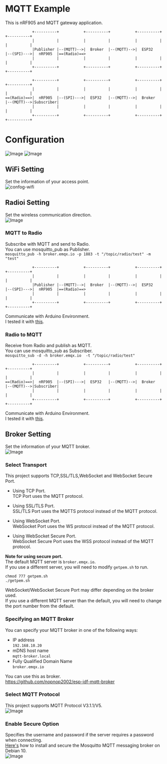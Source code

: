 # MQTT Example   
This is nRF905 and MQTT gateway application.   
```
            +----------+           +----------+           +----------+           +----------+
            |          |           |          |           |          |           |          |
            |Publisher |--(MQTT)-->|  Broker  |--(MQTT)-->|  ESP32   |--(SPI)--->|  nRF905  |==(Radio)==>
            |          |           |          |           |          |           |          |
            +----------+           +----------+           +----------+           +----------+

            +----------+           +----------+           +----------+           +----------+
            |          |           |          |           |          |           |          |
==(Radio)==>|  nRF905  |--(SPI)--->|  ESP32   |--(MQTT)-->|  Broker  |--(MQTT)-->|Subscriber|
            |          |           |          |           |          |           |          |
            +----------+           +----------+           +----------+           +----------+
```



# Configuration
![Image](https://github.com/user-attachments/assets/c7be83a3-4a33-40ff-b5a6-257ebdff751c)
![Image](https://github.com/user-attachments/assets/044ed71f-ec6c-4c26-81f1-dc5f30353297)

## WiFi Setting
Set the information of your access point.   
![confog-wifi](https://github.com/nopnop2002/esp-idf-nrf905/assets/6020549/acad2f2d-1f1b-4d6f-860e-b32b8c010320)

## Radioi Setting
Set the wireless communication direction.   
![Image](https://github.com/user-attachments/assets/f718449b-e922-4235-afb5-7261a3b8c465)

### MQTT to Radio
Subscribe with MQTT and send to Radio.   
You can use mosquitto_pub as Publisher.   
```mosquitto_pub -h broker.emqx.io -p 1883 -t "/topic/radio/test" -m "test"```

```
            +----------+           +----------+           +----------+           +----------+
            |          |           |          |           |          |           |          |
            |Publisher |--(MQTT)-->|  Broker  |--(MQTT)-->|  ESP32   |--(SPI)--->|  nRF905  |==(Radio)==>
            |          |           |          |           |          |           |          |
            +----------+           +----------+           +----------+           +----------+
```


Communicate with Arduino Environment.   
I tested it with [this](https://github.com/nopnop2002/esp-idf-nrf905/tree/main/ArduinoCode/receiver).   

### Radio to MQTT
Receive from Radio and publish as MQTT.   
You can use mosquitto_sub as Subscriber.   
```mosquitto_sub -d -h broker.emqx.io  -t "/topic/radio/test"```

```
            +----------+           +----------+           +----------+           +----------+
            |          |           |          |           |          |           |          |
==(Radio)==>|  nRF905  |--(SPI)--->|  ESP32   |--(MQTT)-->|  Broker  |--(MQTT)-->|Subscriber|
            |          |           |          |           |          |           |          |
            +----------+           +----------+           +----------+           +----------+
```


Communicate with Arduino Environment.   
I tested it with [this](https://github.com/nopnop2002/esp-idf-nrf905/tree/main/ArduinoCode/transmitter).   

## Broker Setting
Set the information of your MQTT broker.   
![Image](https://github.com/user-attachments/assets/7096e297-1d2c-4469-a08f-41254490de6c)

### Select Transport   
This project supports TCP,SSL/TLS,WebSocket and WebSocket Secure Port.   

- Using TCP Port.   
	TCP Port uses the MQTT protocol.   

- Using SSL/TLS Port.   
	SSL/TLS Port uses the MQTTS protocol instead of the MQTT protocol.   

- Using WebSocket Port.   
	WebSocket Port uses the WS protocol instead of the MQTT protocol.   

- Using WebSocket Secure Port.   
	WebSocket Secure Port uses the WSS protocol instead of the MQTT protocol.   

__Note for using secure port.__   
The default MQTT server is ```broker.emqx.io```.   
If you use a different server, you will need to modify ```getpem.sh``` to run.   
```
chmod 777 getpem.sh
./getpem.sh
```

WebSocket/WebSocket Secure Port may differ depending on the broker used.   
If you use a different MQTT server than the default, you will need to change the port number from the default.   

### Specifying an MQTT Broker   
You can specify your MQTT broker in one of the following ways:   
- IP address   
 ```192.168.10.20```   
- mDNS host name   
 ```mqtt-broker.local```   
- Fully Qualified Domain Name   
 ```broker.emqx.io```

You can use this as broker.   
https://github.com/nopnop2002/esp-idf-mqtt-broker

### Select MQTT Protocol   
This project supports MQTT Protocol V3.1.1/V5.   
![Image](https://github.com/user-attachments/assets/2de382f7-969b-45e4-8d45-db90f091622f)

### Enable Secure Option   
Specifies the username and password if the server requires a password when connecting.   
[Here's](https://www.digitalocean.com/community/tutorials/how-to-install-and-secure-the-mosquitto-mqtt-messaging-broker-on-debian-10) how to install and secure the Mosquitto MQTT messaging broker on Debian 10.   
![Image](https://github.com/user-attachments/assets/e2112fbe-8af0-4c31-baf1-7a5c055bfb68)
